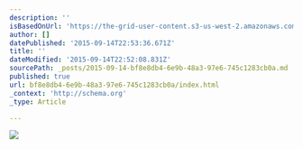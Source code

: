 ```yaml
---
description: ''
isBasedOnUrl: 'https://the-grid-user-content.s3-us-west-2.amazonaws.com/a7906328-272c-4c88-b037-30a8728aac4f.jpg'
author: []
datePublished: '2015-09-14T22:53:36.671Z'
title: ''
dateModified: '2015-09-14T22:52:08.831Z'
sourcePath: _posts/2015-09-14-bf8e8db4-6e9b-48a3-97e6-745c1283cb0a.md
published: true
url: bf8e8db4-6e9b-48a3-97e6-745c1283cb0a/index.html
_context: 'http://schema.org'
_type: Article

---
```

![](https://the-grid-user-content.s3-us-west-2.amazonaws.com/a7906328-272c-4c88-b037-30a8728aac4f.jpg)